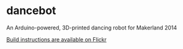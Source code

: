 dancebot
========

An Arduino-powered, 3D-printed dancing robot for Makerland 2014

[Build instructions are available on Flickr](http://www.flickr.com/photos/68386867@N05/sets/72157642481371803/)
